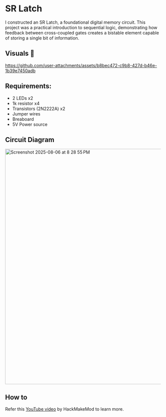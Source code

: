 # SR Latch

I constructed an SR Latch, a foundational digital memory circuit. This project was a practical introduction to sequential logic, demonstrating how feedback between cross-coupled gates creates a bistable element capable of storing a single bit of information.

## Visuals 📸

https://github.com/user-attachments/assets/b8bec472-c9b8-427d-b46e-1b39e7450adb

## Requirements:
- 2 LEDs x2
- 1k resistor x4
- Transistors (2N2222A) x2
- Jumper wires
- Breaboard
- 5V Power source

## Circuit Diagram

<img width="947" height="763" alt="Screenshot 2025-08-06 at 8 28 55 PM" src="https://github.com/user-attachments/assets/c335be9f-5c3f-48dd-ad02-75c0e49f258d" />

## How to

Refer this [YouTube video](https://www.youtube.com/watch?v=5vRAACeebjI&t=1051s) by HackMakeMod to learn more.
